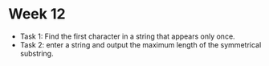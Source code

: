 # Week 12
* Task 1: Find the first character in a string that appears only once.
* Task 2: enter a string and output the maximum length of the symmetrical substring. 